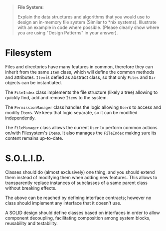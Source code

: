 > **File System:**
> 
> Explain the data structures and algorithms that you would use to design an in-memory file system (Similar to *nix
> systems). Illustrate with an example in code where possible. (Please clearly show where you are using "Design Patterns"
> in your answer).

# Filesystem

Files and directories have many features in common, therefore they can inherit from the same `Item` class, 
which will define the common methods and attributes. `Item` is defied as abstract class, so that only `Files` and `Dir`
objects can be instantiated.

The `FileIndex` class implements the file structure (likely a tree) allowing to quickly find, add and remove `Item`s to
the system.

The `PermissionManager` class handles the logic allowing `User`s to access and modify `Item`s. We keep that logic
separate, so it can be modified independently.

The `FileManager` class allows the current `User` to perform common actions on/with Filesystem's
`Item`s. It also manages the `FileIndex` making sure its content remains up-to-date.


# S.O.L.I.D.

Classes should do (almost exclusively) one thing,
and you should extend them instead of modifying them when adding new features.
This allows to transparently replace instances of subclasses of a same parent
class without breaking effects.

The above can be reached by defining interface contracts; however no class
should implement any interface that it doesn't use.

A SOLID design should define classes based on interfaces in order to allow component decoupling,
facilitating composition among system blocks, reusability and testability.
